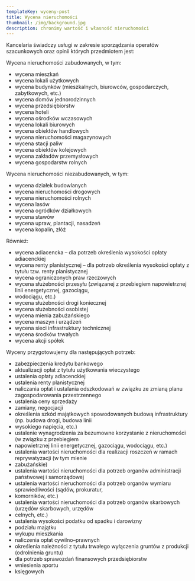 ```yaml
---
templateKey: wyceny-post
title: Wycena nieruchomości
thumbnail: /img/background.jpg
description: chronimy wartość i własność nieruchomości
---
```

Kancelaria świadczy usługi w zakresie sporządzania operatów szacunkowych oraz opinii których przedmiotem jest:



Wycena nieruchomości zabudowanych, w tym:



* wycena mieszkań
* wycena lokali użytkowych
* wycena budynków (mieszkalnych, biurowców, gospodarczych, zabytkowych, etc.)
* wycena domów jednorodzinnych
* wycena przedsiębiorstw
* wycena hoteli
* wycena ośrodków wczasowych
* wycena lokali biurowych
* wycena obiektów handlowych
* wycena nieruchomości magazynowych
* wycena stacji paliw
* wycena obiektów kolejowych
* wycena zakładów przemysłowych
* wycena gospodarstw rolnych

Wycena nieruchomości niezabudowanych, w tym:



* wycena działek budowlanych
* wycena nieruchomości drogowych
* wycena nieruchomości rolnych
* wycena lasów
* wycena ogródków działkowych
* wycena stawów
* wycena upraw, plantacji, nasadzeń
* wycena kopalin, złóż

Również:



* wycena adiacencka – dla potrzeb określenia wysokości opłaty adiacenckiej
* wycena renty planistycznej – dla potrzeb określenia wysokości opłaty z tytułu tzw. renty planistycznej
* wycena ograniczonych praw rzeczowych
* wycena służebności przesyłu (związanej z przebiegiem napowietrznej linii energetycznej, gazociągu,
* wodociągu, etc.)
* wycena służebności drogi koniecznej
* wycena służebności osobistej
* wycena mienia zabużańskiego
* wycena maszyn i urządzeń
* wycena sieci infrastruktury technicznej
* wycena środków trwałych
* wycena akcji spółek

Wyceny przygotowujemy dla następujących potrzeb:



* zabezpieczenia kredytu bankowego
* aktualizacji opłat z tytułu użytkowania wieczystego
* ustalenia opłaty adiacenckiej
* ustalenia renty planistycznej
* naliczania opłat i ustalania odszkodowań w związku ze zmianą planu zagospodarowania przestrzennego
* ustalenia ceny sprzedaży
* zamiany, negocjacji
* określenia szkód majątkowych spowodowanych budową infrastruktury (np. budowa drogi, budowa linii
* wysokiego napięcia, etc.)
* ustalenie wynagrodzenia za bezumowne korzystanie z nieruchomości (w związku z przebiegiem
* napowietrznej linii energetycznej, gazociągu, wodociągu, etc.)
* ustalenia wartości nieruchomości dla realizacji roszczeń w ramach reprywatyzacji (w tym mienie
* zabużańskie)
* ustalenia wartości nieruchomości dla potrzeb organów administracji państwowej i samorządowej
* ustalenia wartości nieruchomości dla potrzeb organów wymiaru sprawiedliwości (sądów, prokuratur,
* komorników, etc.)
* ustalenia wartości nieruchomości dla potrzeb organów skarbowych (urzędów skarbowych, urzędów
* celnych, etc.)
* ustalenia wysokości podatku od spadku i darowizny
* podziału majątku
* wykupu mieszkania
* naliczenia opłat cywilno–prawnych
* określenia należności z tytułu trwałego wyłączenia gruntów z produkcji (odrolnienia gruntu)
* dla potrzeb sprawozdań finansowych przedsiębiorstw
* wniesienia aportu
* księgowych
